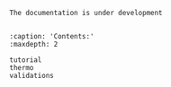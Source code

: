 ```{warning}
The documentation is under development 
```

```{include} ../../README.md
```
  
```{toctree}
:caption: 'Contents:'
:maxdepth: 2

tutorial
thermo
validations
``` 
